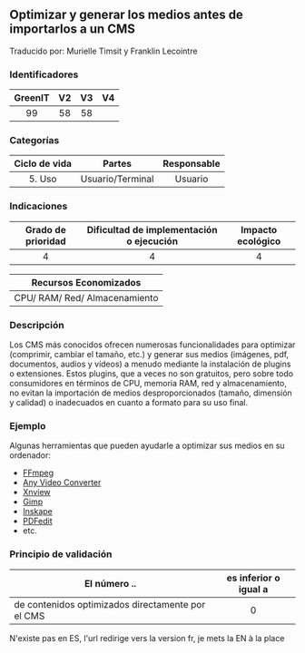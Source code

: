 ## Optimizar y generar los medios antes de importarlos a un CMS
Traducido por: Murielle Timsit y Franklin Lecointre

### Identificadores

| GreenIT | V2  | V3 | V4  |
|:-------:|:----:|:----:|:----:|
|   99   | 58  | 58   | |

### Categorías

| Ciclo de vida | Partes | Responsable |
|:---------:|:----:|:----:|
| 5. Uso | Usuario/Terminal | Usuario |

### Indicaciones

| Grado de prioridad   | Dificultad de implementación o ejecución | Impacto ecológico   |
|:-------------------:|:-------------------------:|:---------------------:|
| 4 | 4 | 4 |

|Recursos Economizados   |
|:----------------------------------------------------------:|
CPU/ RAM/ Red/ Almacenamiento  |

### Descripción

Los CMS más conocidos ofrecen numerosas funcionalidades para optimizar (comprimir, cambiar el tamaño, etc.) y generar sus medios (imágenes, pdf, documentos, audios y vídeos) a menudo mediante la instalación de plugins o extensiones. Estos plugins, que a veces no son gratuitos, pero sobre todo consumidores en términos de CPU, memoria RAM, red y almacenamiento, no evitan la importación de medios desproporcionados (tamaño, dimensión y calidad) o inadecuados en cuanto a formato para su uso final.

### Ejemplo

Algunas herramientas que pueden ayudarle a optimizar sus medios en su ordenador:
- [FFmpeg](https://www.ffmpeg.org/)
- [Any Video Converter](https://www.any-video-converter.com/products/video-converter-free/)
- [Xnview](https://www.xnview.com/en/[1])
- [Gimp](https://www.gimp.org/)
- [Inskape](https://inkscape.org/es/)
- [PDFedit](https://sourceforge.net/projects/pdfedit/)
- etc.

### Principio de validación

| El número ..   | es inferior o igual a   |  
|-------------------|:-------------------------:|
| de contenidos optimizados directamente por el CMS   | 0 |


N'existe pas en ES, l'url redirige vers la version fr, je mets la EN à la place
